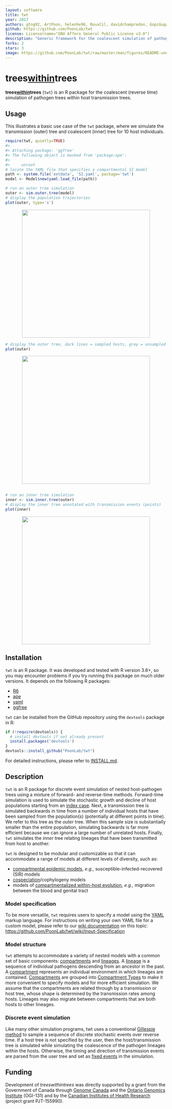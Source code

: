 ```yaml
---
layout: software
title: twt
year: 2017
authors: gtng92, ArtPoon, helenhe96, RouxCil, davidchampredon, GopiGugan, R3IDV3, 0ldM4j0r
github: https://github.com/PoonLab/twt
license: License(name="GNU Affero General Public License v3.0")
description: "Generic framework for the coalescent simulation of pathogen trees within host trees in R"
forks: 2
stars: 3
image: https://github.com/PoonLab/twt/raw/master/man/figures/README-unnamed-chunk-3-2.png
---
```



<!-- README.md is generated from README.Rmd. Please edit that file -->

# trees[within](http://github.com/PoonLab/twt)trees

**trees[within](http://github.com/PoonLab/twt)trees** (`twt`) is an R
package for the coalescent (reverse time) simulation of pathogen trees
within host transmission trees.

## Usage

This illustrates a basic use case of the `twt` package, where we
simulate the transmission (outer) tree and coalescent (inner) tree for
10 host individuals.

``` r
require(twt, quietly=TRUE)
#> 
#> Attaching package: 'ggfree'
#> The following object is masked from 'package:ape':
#> 
#>     unroot
# locate the YAML file that specifies a compartmental SI model
path <- system.file('extdata', 'SI.yaml', package='twt')
model <- Model$new(yaml.load_file(path))

# run an outer tree simulation
outer <- sim.outer.tree(model)
# display the population trajectories
plot(outer, type='s')
```

<img src="man/figures/README-unnamed-chunk-3-1.png" width="400" style="display: block; margin: auto;" />

``` r
# display the outer tree, dark lines = sampled hosts, grey = unsampled
plot(outer)
```

<img src="man/figures/README-unnamed-chunk-3-2.png" width="400" style="display: block; margin: auto;" />

``` r

# run an inner tree simulation
inner <- sim.inner.tree(outer)
# display the inner tree annotated with transmission events (points)
plot(inner)
```

<img src="man/figures/README-unnamed-chunk-3-3.png" width="400" style="display: block; margin: auto;" />

## Installation

`twt` is an R package. It was developed and tested with R version 3.6+,
so you may encounter problems if you try running this package on much
older versions. It depends on the following R packages:

  - [R6](https://cran.r-project.org/web/packages/R6/index.html)
  - [ape](https://cran.r-project.org/web/packages/ape/index.html)
  - [yaml](https://cran.r-project.org/web/packages/yaml/index.html)
  - [ggfree](https://github.com/ArtPoon/ggfree)

`twt` can be installed from the GitHub repository using the `devtools`
package in R:

``` r
if (!require(devtools)) {
  # install devtools if not already present
  install.packages('devtools')
}
devtools::install_github("PoonLab/twt")
```

For detailed instructions, please refer to [INSTALL.md](INSTALL.md).

## Description

`twt` is an R package for discrete event simulation of nested
host-pathogen trees using a mixture of forward- and reverse-time
methods. Forward-time simulation is used to simulate the stochastic
growth and decline of host populations starting from an [index
case](https://en.wikipedia.org/wiki/Index_case). Next, a transmission
tree is simulated backwards in time from a number of individual hosts
that have been sampled from the population(s) (potentially at different
points in time). We refer to this tree as the *outer* tree. When this
sample size is substantially smaller than the entire population,
simulating backwards is far more efficient because we can ignore a
large number of unrelated hosts. Finally, `twt` simulates the *inner*
tree relating lineages that have been transmitted from host to another.

`twt` is designed to be modular and customizable so that it can
accommodate a range of models at different levels of diversity, such as:

  - [compartmental epidemic
    models](https://en.wikipedia.org/wiki/Compartmental_models_in_epidemiology),
    *e.g.,* susceptible-infected-recovered (SIR)
    models
  - [cospeciation](https://en.wikipedia.org/wiki/Cospeciation)/cophylogeny
    models
  - models of [compartmentalized within-host
    evolution](https://veg.github.io/hyphy-site/resources/compartmentalization_detection_ppt.pdf),
    *e.g.,* migration between the blood and genital tract

### Model specification
To be more versatile, `twt` requires users to specify a model using the
[YAML](https://en.wikipedia.org/wiki/YAML) markup language.
For instructions on writing your own YAML file for a custom model, please refer to 
our [wiki documentation](https://github.com/PoonLab/twt/wiki/Input-Specification) on this topic:
https://github.com/PoonLab/twt/wiki/Input-Specification

### Model structure
`twt` attempts to accommodate a variety of nested models with a common set of basic
components: [compartments](Compartment) and [lineages](Lineage). A
[lineage](Lineage) is a sequence of individual pathogens descending from
an ancestor in the past. A [compartment](Compartment) represents an
individual environment in which lineages are contained.
[Compartments](Compartment) are grouped into [Compartment
Types](CompartmentType) to make it more convenient to specify models and
for more efficient simulation. We assume that the compartments are
related through by a transmission or host tree, whose shape is
determined by the transmission rates among hosts. Lineages may also
migrate between compartments that are both hosts to other lineages.

### Discrete event simulation
Like many other simulation programs, twt uses a conventional [Gillespie
method](https://en.wikipedia.org/wiki/Gillespie_algorithm) to sample a
sequence of discrete stochastic events over reverse time. If a host tree
is not specified by the user, then the host/transmission tree is
simulated while simulating the coalescence of the pathogen lineages
within the hosts. Otherwise, the timing and direction of transmission
events are parsed from the user tree and set as [fixed events](Events)
in the simulation.

## Funding

Development of *treeswithintrees* was directly supported by a grant from
the Government of Canada through [Genome
Canada](https://www.genomecanada.ca/) and the [Ontario Genomics
Institute](https://www.ontariogenomics.ca/) (OGI-131) and by the
[Canadian Institutes of Health
Research](http://cihr-irsc.gc.ca/e/193.html) (project grant PJT-155990).
